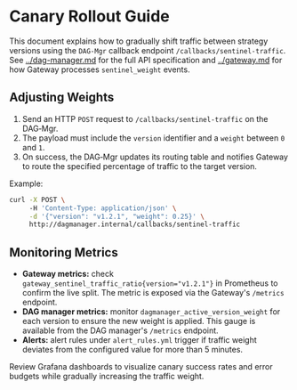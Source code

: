 # Canary Rollout Guide

This document explains how to gradually shift traffic between strategy versions using the `DAG‑Mgr` callback endpoint `/callbacks/sentinel-traffic`. See [../dag-manager.md](../dag-manager.md) for the full API specification and [../gateway.md](../gateway.md) for how Gateway processes `sentinel_weight` events.

## Adjusting Weights

1. Send an HTTP `POST` request to `/callbacks/sentinel-traffic` on the DAG‑Mgr.
2. The payload must include the `version` identifier and a `weight` between `0` and `1`.
3. On success, the DAG‑Mgr updates its routing table and notifies Gateway to route the specified percentage of traffic to the target version.

Example:

```bash
curl -X POST \ 
     -H 'Content-Type: application/json' \
     -d '{"version": "v1.2.1", "weight": 0.25}' \
     http://dagmanager.internal/callbacks/sentinel-traffic
```

## Monitoring Metrics

* **Gateway metrics:** check `gateway_sentinel_traffic_ratio{version="v1.2.1"}` in Prometheus to confirm the live split. The metric is exposed via the Gateway's `/metrics` endpoint.
* **DAG manager metrics:** monitor `dagmanager_active_version_weight` for each version to ensure the new weight is applied. This gauge is available from the DAG manager's `/metrics` endpoint.
* **Alerts:** alert rules under `alert_rules.yml` trigger if traffic weight deviates from the configured value for more than 5 minutes.

Review Grafana dashboards to visualize canary success rates and error budgets while gradually increasing the traffic weight.

